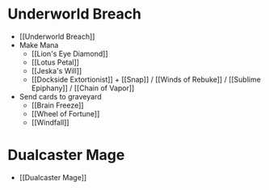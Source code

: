 # Underworld Breach
- [[Underworld Breach]]
- Make Mana
  - [[Lion's Eye Diamond]]
  - [[Lotus Petal]]
  - [[Jeska's Will]]
  - [[Dockside Extortionist]] + [[Snap]] / [[Winds of Rebuke]] / [[Sublime Epiphany]] / [[Chain of Vapor]]
- Send cards to graveyard
  - [[Brain Freeze]]
  - [[Wheel of Fortune]]
  - [[Windfall]]

# Dualcaster Mage
- [[Dualcaster Mage]]


